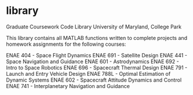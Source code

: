 # library
Graduate Coursework Code Library
University of Maryland, College Park

This library contains all MATLAB functions written to complete projects and homework assignments for the following courses:

ENAE 404 - Space Flight Dynamics
ENAE 691 - Satellite Design
ENAE 441 - Space Navigation and Guidance
ENAE 601 - Astrodynamics
ENAE 692 - Intro to Space Robotics
ENAE 696 - Spacecraft Thermal Design
ENAE 791 - Launch and Entry Vehicle Design
ENAE 788L - Optimal Estimation of Dynamic Systems
ENAE 602 - Spacecraft Attitude Dynamics and Control
ENAE 741 - Interplanetary Navigation and Guidance
